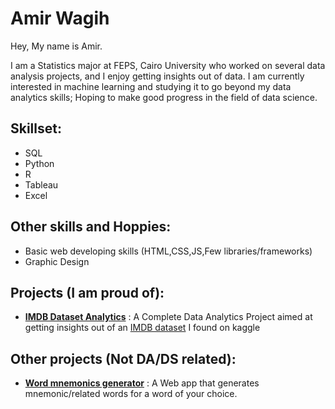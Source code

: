 # Amir Wagih
Hey, My name is Amir. 

I am a Statistics major at FEPS, Cairo University who worked on several data analysis projects, and I enjoy getting insights out of data. I am currently interested in machine learning and studying it to go beyond my data analytics skills; Hoping to make good progress in the field of data science.

## Skillset: 
- SQL
- Python 
- R
- Tableau
- Excel
## Other skills and Hoppies:
- Basic web developing skills (HTML,CSS,JS,Few libraries/frameworks)
- Graphic Design

## Projects (I am proud of):
  - [**IMDB Dataset Analytics**](https://github.com/AmirWagih1/imdb-movie-dataset-analytics) : A Complete Data Analytics Project aimed at getting insights out of an [IMDB dataset](https://www.kaggle.com/datasets/ngochieunguyen/imdb-extensive) I found on kaggle

## Other projects (Not DA/DS related):
- [**Word mnemonics generator**](https://github.com/AmirWagih1/word_mnemonics_generator) : A Web app that generates mnemonic/related words for a word of your choice.
